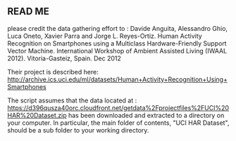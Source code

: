 
## READ ME

please credit the data gathering effort to : 
Davide Anguita, Alessandro Ghio, Luca Oneto, Xavier Parra and Jorge L. Reyes-Ortiz. Human Activity Recognition on Smartphones using a Multiclass Hardware-Friendly Support Vector Machine. International Workshop of Ambient Assisted Living (IWAAL 2012). Vitoria-Gasteiz, Spain. Dec 2012

Their project is described here:
http://archive.ics.uci.edu/ml/datasets/Human+Activity+Recognition+Using+Smartphones

The script assumes that the data located at :
  https://d396qusza40orc.cloudfront.net/getdata%2Fprojectfiles%2FUCI%20HAR%20Dataset.zip 
has been downloaded and extracted to a directory on your computer.
In particular, the main folder of contents, "UCI HAR Dataset", should be a sub folder to your working directory.


